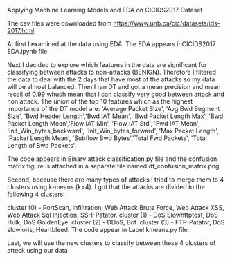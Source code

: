 Applying Machine Learning Models and EDA on CICIDS2017 Dataset

The csv files were downloaded from  https://www.unb.ca/cic/datasets/ids-2017.html 

At first I examined at the data using EDA. The EDA appears inCICIDS2017 EDA.ipynb file. 

Next I decided to explore which features in the data are significant for classifying between attacks to non-attacks (BENIGN). Therefore I filtered the data to deal with the 2 days that have most of the attacks so my data will be almost balanced. Then I ran DT and got a mean precision and mean recall of 0.99 whuch mean that I can classify very good between attack and non attack. 
The union of the top 10 features which as the highest importance of the DT model are:
'Average Packet Size', 'Avg Bwd Segment Size', 'Bwd Header Length','Bwd IAT Mean', 'Bwd Packet Length Max', 'Bwd Packet Length Mean','Flow IAT Min', 'Flow IAT Std', 'Fwd IAT Mean', 'Init_Win_bytes_backward', 'Init_Win_bytes_forward', 'Max Packet Length', 'Packet Length Mean', 'Subflow Bwd Bytes','Total Fwd Packets', 'Total Length of Bwd Packets'. 

The code appears in Binary attack classification.py file and the confusion matrix figure is attached in a separate file named dt_confusion_matrix.png.

Second, because there are many types of attacks I tried to merge them to 4 clusters using k-means (k=4). 
I got that the attacks are divided to the following 4 clusters:

cluster (0) - PortScan, Infiltration, Web Attack Brute Force, Web Attack XSS, Web Attack Sql Injection, SSH-Patator. 
cluster (1) - DoS Slowhttptest, DoS Hulk, DoS GoldenEye.
cluster (2) - DDoS, Bot. 
cluster (3) - FTP-Patator, DoS slowloris, Heartbleed. 
The code appear in Label kmeans.py file.

Last, we will use the new clusters to classify between these 4 clusters of atteck using our data
